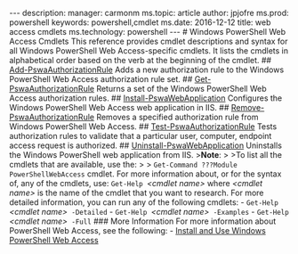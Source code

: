 --- description:   manager:  carmonm ms.topic:  article author:  jpjofre ms.prod:  powershell keywords:  powershell,cmdlet ms.date:  2016-12-12 title:  web access cmdlets ms.technology:  powershell ---  #  Windows PowerShell Web Access Cmdlets  This reference provides cmdlet descriptions and syntax for all Windows PowerShell Web Access-specific cmdlets. It lists the cmdlets in alphabetical order based on the verb at the beginning of the cmdlet.  ## [Add-PswaAuthorizationRule](add-pswaauthorizationrule.md)  Adds a new authorization rule to the Windows PowerShell Web Access authorization rule set.  ## [Get-PswaAuthorizationRule](get-pswaauthorizationrule.md)  Returns a set of the Windows PowerShell Web Access authorization rules.  ## [Install-PswaWebApplication](install-pswawebapplication.md)  Configures the Windows PowerShell Web Access web application in IIS.  ## [Remove-PswaAuthorizationRule](remove-pswaauthorizationrule.md)  Removes a specified authorization rule from Windows PowerShell Web Access.  ## [Test-PswaAuthorizationRule](test-pswaauthorizationrule.md)  Tests authorization rules to validate that a particular user, computer, endpoint access request is authorized.  ## [Uninstall-PswaWebApplication](uninstall-pswawebapplication.md)  Uninstalls the Windows PowerShell web application from IIS.  >**Note**: > >To list all the cmdlets that are available, use the: > > `Get-Command ???Module PowerShellWebAccess` cmdlet.  For more information about, or for the syntax of, any of the cmdlets, use:   `Get-Help `*&lt;cmdlet name&gt;*   where *&lt;cmdlet name&gt;*  is the name of the cmdlet that you want to research.  For more detailed information, you can run any of the following cmdlets:  -  `Get-Help `*&lt;cmdlet name&gt;*` -Detailed` -  `Get-Help `*&lt;cmdlet name&gt;*` -Examples` -  `Get-Help `*&lt;cmdlet name&gt;*` -Full`  ### More Information  For more information about PowerShell Web Access, see the following:  -   [Install and Use Windows PowerShell Web Access](../install-and-use-windows-powershell-web-access.md) 
